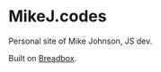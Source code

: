 # MikeJ.codes

Personal site of Mike Johnson, JS dev.

Built on [Breadbox](https://github.com/mgrahamjo/breadbox).